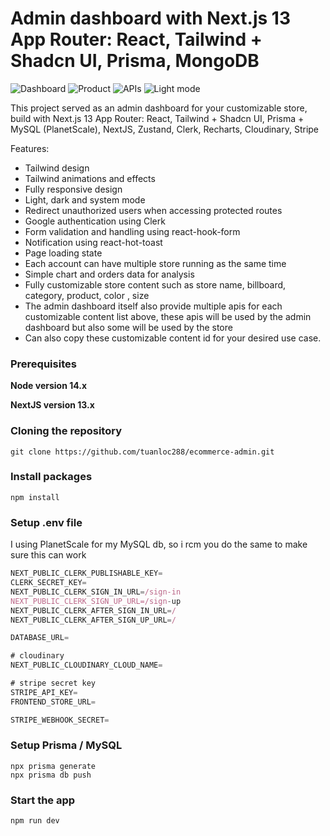 # Admin dashboard with Next.js 13 App Router: React, Tailwind + Shadcn UI, Prisma, MongoDB

![Dashboard](https://res.cloudinary.com/dbiliw2ja/image/upload/v1694092563/dashboard_q44rfc.png)
![Product](https://res.cloudinary.com/dbiliw2ja/image/upload/v1694092563/product_ezuya7.png)
![APIs](https://res.cloudinary.com/dbiliw2ja/image/upload/v1694092563/apis_igixnd.png)
![Light mode](https://res.cloudinary.com/dbiliw2ja/image/upload/v1694092563/light_zw7rvf.png)

This project served as an admin dashboard for your customizable store, build with Next.js 13 App Router: 
    React, Tailwind + Shadcn UI, Prisma + MySQL (PlanetScale), 
    NextJS, Zustand, Clerk, Recharts, Cloudinary, Stripe

Features:

- Tailwind design
- Tailwind animations and effects
- Fully responsive design
- Light, dark and system mode
- Redirect unauthorized users when accessing protected routes
- Google authentication using Clerk
- Form validation and handling using react-hook-form
- Notification using react-hot-toast
- Page loading state
- Each account can have multiple store running as the same time
- Simple chart and orders data for analysis
- Fully customizable store content such as store name, billboard, category, product, color , size
- The admin dashboard itself also provide multiple apis for each customizable content list above, these apis will be used by the admin dashboard but also some will be used by the store
- Can also copy these customizable content id for your desired use case.

### Prerequisites

**Node version 14.x**

**NextJS version 13.x**

### Cloning the repository

```shell
git clone https://github.com/tuanloc288/ecommerce-admin.git
```

### Install packages

```shell
npm install
```

### Setup .env file
I using PlanetScale for my MySQL db, so i rcm you do the same to make sure this can work

```js
NEXT_PUBLIC_CLERK_PUBLISHABLE_KEY=
CLERK_SECRET_KEY=
NEXT_PUBLIC_CLERK_SIGN_IN_URL=/sign-in
NEXT_PUBLIC_CLERK_SIGN_UP_URL=/sign-up
NEXT_PUBLIC_CLERK_AFTER_SIGN_IN_URL=/
NEXT_PUBLIC_CLERK_AFTER_SIGN_UP_URL=/

DATABASE_URL=

# cloudinary
NEXT_PUBLIC_CLOUDINARY_CLOUD_NAME=

# stripe secret key
STRIPE_API_KEY=
FRONTEND_STORE_URL=

STRIPE_WEBHOOK_SECRET=
```

### Setup Prisma / MySQL 

```shell
npx prisma generate
npx prisma db push
```

### Start the app

```shell
npm run dev
```
